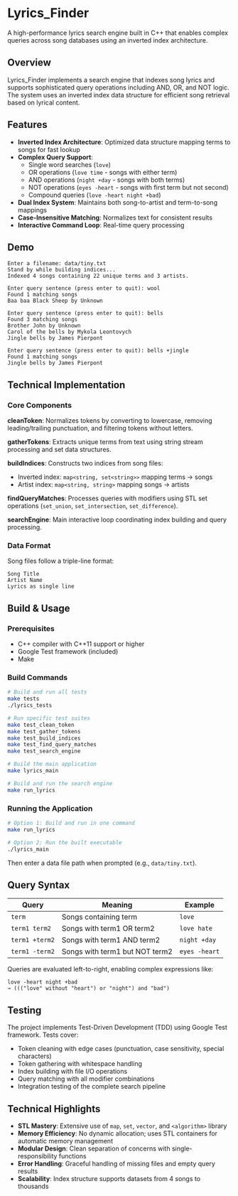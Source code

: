 # Lyrics_Finder

A high-performance lyrics search engine built in C++ that enables complex queries across song databases using an inverted index architecture.

## Overview

Lyrics_Finder implements a search engine that indexes song lyrics and supports sophisticated query operations including AND, OR, and NOT logic. The system uses an inverted index data structure for efficient song retrieval based on lyrical content.

## Features

- **Inverted Index Architecture**: Optimized data structure mapping terms to songs for fast lookup
- **Complex Query Support**: 
  - Single word searches (`love`)
  - OR operations (`love time` - songs with either term)
  - AND operations (`night +day` - songs with both terms)
  - NOT operations (`eyes -heart` - songs with first term but not second)
  - Compound queries (`love -heart night +bad`)
- **Dual Index System**: Maintains both song-to-artist and term-to-song mappings
- **Case-Insensitive Matching**: Normalizes text for consistent results
- **Interactive Command Loop**: Real-time query processing

## Demo

```
Enter a filename: data/tiny.txt
Stand by while building indices...
Indexed 4 songs containing 22 unique terms and 3 artists.

Enter query sentence (press enter to quit): wool
Found 1 matching songs
Baa baa Black Sheep by Unknown

Enter query sentence (press enter to quit): bells
Found 3 matching songs
Brother John by Unknown
Carol of the bells by Mykola Leontovych
Jingle bells by James Pierpont

Enter query sentence (press enter to quit): bells +jingle
Found 1 matching songs
Jingle bells by James Pierpont
```

## Technical Implementation

### Core Components

**cleanToken**: Normalizes tokens by converting to lowercase, removing leading/trailing punctuation, and filtering tokens without letters.

**gatherTokens**: Extracts unique terms from text using string stream processing and set data structures.

**buildIndices**: Constructs two indices from song files:
- Inverted index: `map<string, set<string>>` mapping terms → songs
- Artist index: `map<string, string>` mapping songs → artists

**findQueryMatches**: Processes queries with modifiers using STL set operations (`set_union`, `set_intersection`, `set_difference`).

**searchEngine**: Main interactive loop coordinating index building and query processing.

### Data Format

Song files follow a triple-line format:
```
Song Title
Artist Name
Lyrics as single line
```

## Build & Usage

### Prerequisites
- C++ compiler with C++11 support or higher
- Google Test framework (included)
- Make

### Build Commands

```bash
# Build and run all tests
make tests
./lyrics_tests

# Run specific test suites
make test_clean_token
make test_gather_tokens
make test_build_indices
make test_find_query_matches
make test_search_engine

# Build the main application
make lyrics_main

# Build and run the search engine
make run_lyrics
```

### Running the Application

```bash
# Option 1: Build and run in one command
make run_lyrics

# Option 2: Run the built executable
./lyrics_main
```

Then enter a data file path when prompted (e.g., `data/tiny.txt`).

## Query Syntax

| Query | Meaning | Example |
|-------|---------|---------|
| `term` | Songs containing term | `love` |
| `term1 term2` | Songs with term1 OR term2 | `love hate` |
| `term1 +term2` | Songs with term1 AND term2 | `night +day` |
| `term1 -term2` | Songs with term1 but NOT term2 | `eyes -heart` |

Queries are evaluated left-to-right, enabling complex expressions like:
```
love -heart night +bad
→ ((("love" without "heart") or "night") and "bad")
```

## Testing

The project implements Test-Driven Development (TDD) using Google Test framework. Tests cover:

- Token cleaning with edge cases (punctuation, case sensitivity, special characters)
- Token gathering with whitespace handling
- Index building with file I/O operations
- Query matching with all modifier combinations
- Integration testing of the complete search pipeline

## Technical Highlights

- **STL Mastery**: Extensive use of `map`, `set`, `vector`, and `<algorithm>` library
- **Memory Efficiency**: No dynamic allocation; uses STL containers for automatic memory management
- **Modular Design**: Clean separation of concerns with single-responsibility functions
- **Error Handling**: Graceful handling of missing files and empty query results
- **Scalability**: Index structure supports datasets from 4 songs to thousands